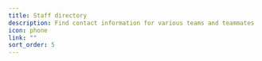 ```yaml
---
title: Staff directory
description: Find contact information for various teams and teammates
icon: phone
link: ""
sort_order: 5
---
```

